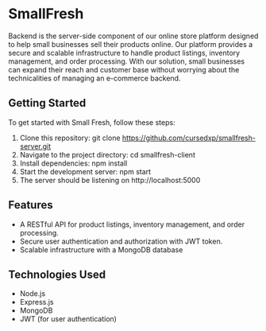 # SmallFresh

Backend is the server-side component of our online store platform designed to help small businesses sell their products online. Our platform provides a secure and scalable infrastructure to handle product listings, inventory management, and order processing. With our solution, small businesses can expand their reach and customer base without worrying about the technicalities of managing an e-commerce backend.

## Getting Started

To get started with Small Fresh, follow these steps:

1. Clone this repository: git clone https://github.com/cursedxp/smallfresh-server.git
2. Navigate to the project directory: cd smallfresh-client
3. Install dependencies: npm install
4. Start the development server: npm start
5. The server should be listening on http://localhost:5000

## Features
- A RESTful API for product listings, inventory management, and order processing.
- Secure user authentication and authorization with JWT token.
- Scalable infrastructure with a MongoDB database

## Technologies Used

- Node.js
- Express.js
- MongoDB
- JWT (for user authentication)
